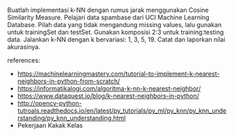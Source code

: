 Buatlah implementasi k-NN dengan rumus jarak menggunakan Cosine Similarity Measure.
Pelajari data spambase dari UCI Machine Learning Database.
Pilah data yang tidak mengandung missing values, lalu gunakan untuk trainingSet dan testSet.
Gunakan komposisi 2:3 untuk training:testing data.
Jalankan k-NN dengan k bervariasi: 1, 3, 5, 19.
Catat dan laporkan nilai akurasinya.

references:
- https://machinelearningmastery.com/tutorial-to-implement-k-nearest-neighbors-in-python-from-scratch/
- https://informatikalogi.com/algoritma-k-nn-k-nearest-neighbor/
- https://www.dataquest.io/blog/k-nearest-neighbors-in-python/
- http://opencv-python-tutroals.readthedocs.io/en/latest/py_tutorials/py_ml/py_knn/py_knn_understanding/py_knn_understanding.html
- Pekerjaan Kakak Kelas
